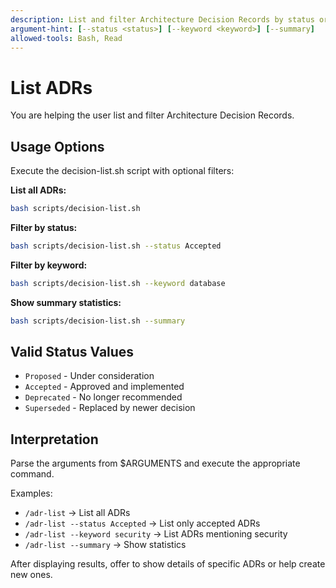 ```yaml
---
description: List and filter Architecture Decision Records by status or keyword
argument-hint: [--status <status>] [--keyword <keyword>] [--summary]
allowed-tools: Bash, Read
---
```


# List ADRs

You are helping the user list and filter Architecture Decision Records.

## Usage Options

Execute the decision-list.sh script with optional filters:

**List all ADRs:**
```bash
bash scripts/decision-list.sh
```

**Filter by status:**
```bash
bash scripts/decision-list.sh --status Accepted
```

**Filter by keyword:**
```bash
bash scripts/decision-list.sh --keyword database
```

**Show summary statistics:**
```bash
bash scripts/decision-list.sh --summary
```

## Valid Status Values

- `Proposed` - Under consideration
- `Accepted` - Approved and implemented
- `Deprecated` - No longer recommended
- `Superseded` - Replaced by newer decision

## Interpretation

Parse the arguments from $ARGUMENTS and execute the appropriate command.

Examples:
- `/adr-list` → List all ADRs
- `/adr-list --status Accepted` → List only accepted ADRs
- `/adr-list --keyword security` → List ADRs mentioning security
- `/adr-list --summary` → Show statistics

After displaying results, offer to show details of specific ADRs or help create new ones.
